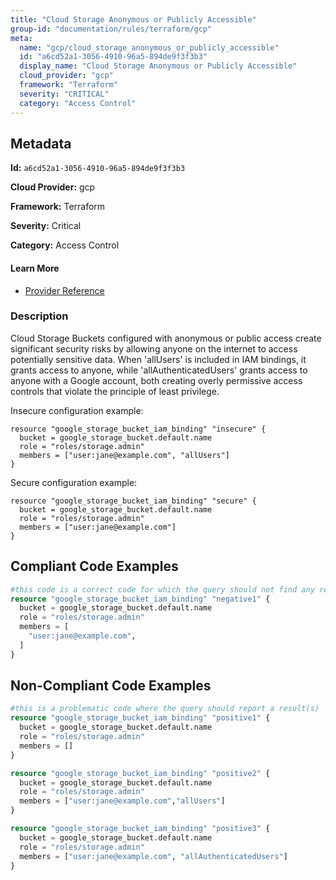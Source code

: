 ```yaml
---
title: "Cloud Storage Anonymous or Publicly Accessible"
group-id: "documentation/rules/terraform/gcp"
meta:
  name: "gcp/cloud_storage_anonymous_or_publicly_accessible"
  id: "a6cd52a1-3056-4910-96a5-894de9f3f3b3"
  display_name: "Cloud Storage Anonymous or Publicly Accessible"
  cloud_provider: "gcp"
  framework: "Terraform"
  severity: "CRITICAL"
  category: "Access Control"
---
```

## Metadata

**Id:** `a6cd52a1-3056-4910-96a5-894de9f3f3b3`

**Cloud Provider:** gcp

**Framework:** Terraform

**Severity:** Critical

**Category:** Access Control

#### Learn More

 - [Provider Reference](https://registry.terraform.io/providers/hashicorp/google/latest/docs/resources/storage_bucket_iam#google_storage_bucket_iam_binding)

### Description

 Cloud Storage Buckets configured with anonymous or public access create significant security risks by allowing anyone on the internet to access potentially sensitive data. When 'allUsers' is included in IAM bindings, it grants access to anyone, while 'allAuthenticatedUsers' grants access to anyone with a Google account, both creating overly permissive access controls that violate the principle of least privilege.

Insecure configuration example:
```
resource "google_storage_bucket_iam_binding" "insecure" {
  bucket = google_storage_bucket.default.name
  role = "roles/storage.admin"
  members = ["user:jane@example.com", "allUsers"]
}
```

Secure configuration example:
```
resource "google_storage_bucket_iam_binding" "secure" {
  bucket = google_storage_bucket.default.name
  role = "roles/storage.admin"
  members = ["user:jane@example.com"]
}
```


## Compliant Code Examples
```terraform
#this code is a correct code for which the query should not find any result
resource "google_storage_bucket_iam_binding" "negative1" {
  bucket = google_storage_bucket.default.name
  role = "roles/storage.admin"
  members = [
    "user:jane@example.com",
  ]
}
```
## Non-Compliant Code Examples
```terraform
#this is a problematic code where the query should report a result(s)
resource "google_storage_bucket_iam_binding" "positive1" {
  bucket = google_storage_bucket.default.name
  role = "roles/storage.admin"
  members = []
}

resource "google_storage_bucket_iam_binding" "positive2" {
  bucket = google_storage_bucket.default.name
  role = "roles/storage.admin"
  members = ["user:jane@example.com","allUsers"]
}

resource "google_storage_bucket_iam_binding" "positive3" {
  bucket = google_storage_bucket.default.name
  role = "roles/storage.admin"
  members = ["user:jane@example.com", "allAuthenticatedUsers"]
}
```